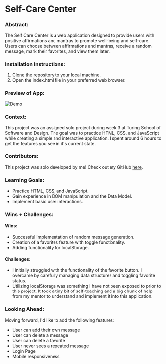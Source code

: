 # Self-Care Center

### Abstract:

[//]: <> (Briefly describe what you built and its features. What problem is the app solving? How does this application solve that problem?)

The Self Care Center is a web application designed to provide users with positive affirmations and mantras to promote well-being and self-care. Users can choose between affirmations and mantras, receive a random message, mark their favorites, and view them later.

### Installation Instructions:

[//]: <> (What steps does a person have to take to get your app cloned down and running?)

1. Clone the repository to your local machine.
2. Open the index.html file in your preferred web browser.

### Preview of App:

[//]: <> (Provide ONE gif or screenshot of your application - choose the "coolest" piece of functionality to show off.)
![Demo](https://media.giphy.com/media/v1.Y2lkPTc5MGI3NjExaGcya2RxazBzejVqZzg3ZTliOHMxejBndW1wZG5qd2xpcHh2bTR3MSZlcD12MV9pbnRlcm5hbF9naWZfYnlfaWQmY3Q9Zw/qgJtZtORawSEOoAhfW/giphy.gif)

### Context:

[//]: <> (Give some context for the project here. How long did you have to work on it? How far into the Turing program are you?)
This project was an assigned solo project during week 3 at Turing School of Software and Design. The goal was to practice HTML, CSS, and JavaScript while creating a simple and interactive application. I spent around 6 hours to get the features you see in it's current state.

### Contributors:

[//]: <> (Who worked on this application? Link to their GitHubs.)
This project was solo developed by me! Check out my GitHub [here](https://github.com/camjohnson-code).

### Learning Goals:

[//]: <> (What were the learning goals of this project? What tech did you work with?)

- Practice HTML, CSS, and JavaScript.
- Gain experience in DOM manipulation and the Data Model.
- Implement basic user interactions.

### Wins + Challenges:

[//]: <> (What are 2-3 wins you have from this project? What were some challenges you faced - and how did you get over them?)

#### Wins:

- Successful implementation of random message generation.
- Creation of a favorites feature with toggle functionality.
- Adding functionality for localStorage.

#### Challenges:

- I initially struggled with the functionality of the favorite button. I overcame by carefully managing data structures and toggling favorite status.
- Utilizing localStorage was something I have not been exposed to prior to this project. It took a tiny bit of self-teaching and a big chunk of help from my mentor to understand and implement it into this application.

### Looking Ahead:

Moving forward, I'd like to add the following features:

- User can add their own message
- User can delete a message
- User can delete a favorite
- User never sees a repeated message
- Login Page
- Mobile responsiveness
